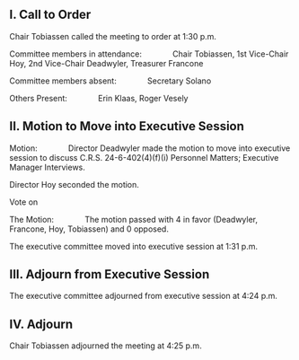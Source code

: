 ## I. Call to Order

Chair Tobiassen called the meeting to order at 1:30 p.m.

Committee members in attendance:              Chair Tobiassen, 1st Vice-Chair Hoy, 2nd Vice-Chair Deadwyler, Treasurer Francone

Committee members absent:              Secretary Solano

Others Present:              Erin Klaas, Roger Vesely

## II. Motion to Move into Executive Session

Motion:              Director Deadwyler made the motion to move into executive session to discuss C.R.S. 24-6-402(4)(f)(i) Personnel Matters; Executive Manager Interviews.

Director Hoy seconded the motion.

Vote on

The Motion:              The motion passed with 4 in favor (Deadwyler, Francone, Hoy, Tobiassen) and 0 opposed.

The executive committee moved into executive session at 1:31 p.m.

## III. Adjourn from Executive Session

The executive committee adjourned from executive session at 4:24 p.m.

## IV. Adjourn

Chair Tobiassen adjourned the meeting at 4:25 p.m.
